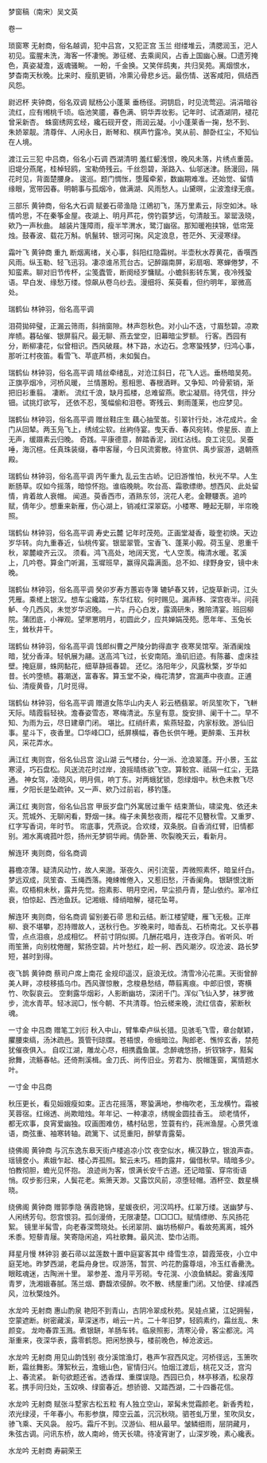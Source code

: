 <!-- { "loadSidebar": true } -->
梦窗稿（南宋）吴文英

卷一

 琐窗寒 无射商，俗名越调，犯中吕宫，又犯正宫 
玉兰
绀缕堆云，清腮润玉，汜人初见。蛮腥未洗，海客一怀凄惋。渺征槎、去乘阆风，占香上国幽心展。□遗芳掩色，真姿凝澹，返魂骚畹。  一盼，千金换。又笑伴鸱夷，共归吴苑。离烟恨水，梦杳南天秋晚。比来时、瘦肌更销，冷熏沁骨悲乡远。最伤情、送客咸阳，佩结西风怨。

 尉迟杯 夹钟商，俗名双调 
赋杨公小蓬莱
垂杨径。洞钥启，时见流莺迎。涓涓暗谷流红，应有缃桃千顷。临池笑靥，春色满、铜华弄妆影。记年时、试酒湖阴，褪花曾采新杏。  蛛窗绣网玄经，纔石砚开奁，雨润云凝。小小蓬莱香一掬，愁不到、朱娇翠靓。清尊伴、人闲永日，断琴和、棋声竹露冷。笑从前、醉卧红尘，不知仙在人境。

 渡江云三犯 中吕商，俗名小石调 
西湖清明
羞红颦浅恨，晚风未落，片绣点重茵。旧堤分燕尾，桂棹轻鸥，宝勒倚残云。千丝怨碧，渐路入、仙邬迷津。肠漫回，隔花时见，背面楚腰身。  逡巡。题门惆怅，堕履牵萦，数幽期难准。还始觉、留情缘眼，宽带因春。明朝事与孤烟冷，做满湖、风雨愁人。山黛暝，尘波澹绿无痕。

 三部乐 黄钟商，俗名大石调 
赋姜石帚渔隐
江鶂初飞，荡万里素云，际空如沐。咏情吟思，不在秦筝金屋。夜湖上、明月芦花，傍钓蓑梦远，句清敲玉。翠罂汲晓，欸乃一声秋曲。  越装片篷障雨，瘦半竿渭水，鹭汀幽宿。那知暖袍挟锦，低帘笼烛。鼓春波、载花万斛。帆鬣转、银河可掬。风定浪息，苍茫外、天浸寒绿。

 霜叶飞 黄钟商 
重九
断烟离绪，关心事，斜阳红隐霜树。半壶秋水荐黄花，香噀西风雨。纵玉勒、轻飞迅羽。凄凉谁吊荒台古。记醉蹋南屏，彩扇咽、寒蝉倦梦，不知蛮素。聊对旧节传杯，尘笺蠹管，断阕经岁慵赋。小蟾斜影转东篱，夜冷残蛩语。早白发、缘愁万缕。惊飙从卷乌纱去。漫细将、茱萸看，但约明年，翠微高处。

 瑞鹤仙 林钟羽，俗名高平调 

泪荷拋碎璧，正漏云筛雨，斜捎窗隙。林声怨秋色。对小山不迭，寸眉愁碧。凉欺岸帻。暮砧催、银屏翦尺。最无聊、燕去堂空，旧幕暗尘罗额。  行客。西园有分，断柳凄花，似曾相识。西风破屐。林下路，水边石。念寒蛩残梦，归鸿心事，那听江村夜笛。看雪飞、苹底芦梢，未如鬓白。

 瑞鹤仙 林钟羽，俗名高平调 
晴丝牵绪乱，对沧江斜日，花飞人远。垂杨暗吴苑。正旗亭烟冷，河桥风暖，
兰情蕙盼。惹相思、春根酒畔。又争知、吟骨萦销，渐把旧衫重翦。  凄断。
流红千浪，缺月孤楼，总难留燕。歌尘凝扇。待凭信，拌分钿。试挑灯欲写，
还依不忍，笺幅偷和泪卷。寄残云、剩雨蓬莱，也应梦见。

 瑞鹤仙 林钟羽，俗名高平调 
赠丝鞋庄生
藕心抽莹茧。引翠针行处，冰花成片。金门从回辇。两玉凫飞上，绣绒尘软。丝絇侍宴。曳天香、春风宛转。傍星辰、直上无声，缓蹑素云归晚。  奇践。平康德意，醉踏香泥，润红沾线。良工诧见。吴蚕唾，海沉楦。任真珠装缀，春申客屦，今日风流雾散。待宣供、禹步宸游，退朝燕殿。

 瑞鹤仙 林钟羽，俗名高平调 
丙午重九
乱云生古峤。记旧游惟怕，秋光不早。人生断肠草。叹如今摇落，暗惊怀抱。谁临晚眺。吹台高、霜歌缥缈。想西风、此处留情，肯着故人衰帽。  闻道。萸香西市，酒熟东邻，浣花人老。金鞭騕褭。追吟赋，倩年少。想重来新雁，伤心湖上，销减红深翠窈。小楼寒、睡起无聊，半帘晚照。

瑞鹤仙 林钟羽，俗名高平调 
寿史云麓
记年时茂苑。正画堂凝香，璇奎初焕。天边岁华转。向九重春近，仙桃传宴。银罂翠管。宝香飞、蓬莱小殿。荷玉皇、恩重千秋，翠麓峻齐云汉。  须看。鸿飞高处，地阔天宽，弋人空羡。梅清水暖。茗溪上，几吟卷。算金门听漏，玉墀班早，赢得风霜满面。总不如、绿野身安，镜中未晚。

瑞鹤仙 林钟羽，俗名高平调 
癸卯岁寿方蕙岩寺簿
辘轳春又转，记旋草新词，江头凭雁。乘槎上银汉。想车尘纔踏，东华红软。何时赐见。漏声移、深宫夜半。问莼鲈、今几西风，未觉岁华迟晚。  一片。丹心白发，露滴研朱，雅陪清宴。班回柳院。蒲团底，小禅观。望罘罳明月，初圆此夕，应共婵娟茂苑。愿年年、玉兔长生，耸秋井干。

瑞鹤仙 林钟羽，俗名高平调 
饯郎纠曹之严陵分韵得直字
夜寒吴馆窄。渐酒阑烛暗，犹分香泽。轻帆展为翮。送高鸿飞过，长安南陌。渔矶旧迹。有陈蕃、虚床挂壁。掩庭扉，蛛网黏花，细草静摇春碧。  还忆。洛阳年少，风露秋檠，岁华如昔。长吟堕帻。暮潮送，富春客。算玉堂不染，梅花清梦，宫漏声中夜直。正逋仙、清瘦黄昏，几时觅得。

瑞鹤仙 林钟羽，俗名高平调 
赠道女陈华山内夫人
彩云栖翡翠。听凤笙吹下，飞軿天际。晴霞翦轻袂。澹春姿雪态，寒梅清泚。东皇有意。旋安排、阑干十二。早不知、为雨为云，尽日建章门闭。  堪比。红绡纤素，紫燕轻盈，内家标致。游仙旧事。星斗下，夜香里。□华峰□□，纸屏横幅，春色长供午睡。更醉乘、玉井秋风，采花弄水。

满江红 夷则宫，俗名仙吕宫 
淀山湖
云气楼台，分一派、沧浪翠蓬。开小景，玉盆寒浸，巧石盘松。风送流花时过岸，浪摇晴练欲飞空。算鲛宫、祗隔一红尘，无路通。  神女驾，凌晓风，明月佩，响丁东。对两蛾犹锁，怨绿烟中。秋色未教飞尽雁，夕阳长是坠疏钟。又一声、欸乃过前岩，移钓篷。

满江红 夷则宫，俗名仙吕宫 
甲辰岁盘门外寓居过重午
结束萧仙，啸梁鬼、依还未灭。荒城外、无聊闲看，野烟一抹。梅子未黄愁夜雨，榴花不见簪秋雪。又重罗、红字写香词，年时节。  帘底事，凭燕说。合欢缕，双条脱。自香消红臂，旧情都别。湘水离魂菰叶怨，扬州无梦铜华阙。倩卧箫、吹裂晚天云，看新月。

解连环 夷则商，俗名商调 

暮檐凉薄。疑清风动竹，故人来邈。渐夜久、闲引流萤，弄微照素怀，暗呈纤白。梦远双成，凤笙杳、玉绳西落。掩綀帷倦入，又惹旧愁，汗香阑角。  银缾恨沈断索。叹梧桐未秋，露井先觉。抱素影、明月空闲，早尘损丹青，楚山依约。翠冷红衰，怕惊起、西池鱼跃。记湘蛾、绛绡暗解，褪花坠萼。

解连环 夷则商，俗名商调 
留别姜石帚
思和云结。断江楼望睫，雁飞无极。正岸柳、衰不堪攀，忍持赠故人，送秋行色。岁晚来时，暗香乱、石桥南北。又长亭暮雪，点点泪痕，总成相忆。  杯前寸阴似掷。几酬花唱月，连夜浮白。省听风、听雨笙箫，向别枕倦醒，絮扬空碧。片叶愁红，趁一舸、西风潮汐。叹沧波、路长梦短，甚时到得。

夜飞鹊 黄钟商 
蔡司户席上南花
金规印遥汉，庭浪无纹。清雪冷沁花熏。天街曾醉美人畔，凉枝移插乌巾。西风骤惊散，念梭悬愁结，蔕翦离痕。中郎旧恨，寄横竹、吹裂哀云。  空剩露华烟彩，人影断幽坊，深闭千门。浑似飞仙入梦，袜罗微步，流水青苹。轻冰润□，怅今朝、不共清尊。怕云槎来晚，流红信杳，萦断秋魂。

一寸金 中吕商 
赠笔工刘衍
秋入中山，臂隼牵卢纵长猎。见骇毛飞雪，章台献颖，臞腰束缟，汤沐疏邑。筤管刊琼牒。苍梧恨，帝蛾暗泣。陶郎老、憔悴玄香，禁苑犹催夜俱入。  自叹江湖，雕龙心尽，相携蠹鱼箧。念醉魂悠扬，折钗锦字，黠髯掀舞，流觞春帖。还倚荆溪楫。金刀氏、尚传旧业。劳君为、脱帽篷窗，寓情题水叶。

一寸金 中吕商 

秋压更长，看见姮娥瘦如束。正古花摇落，寒蛩满地，参梅吹老，玉龙横竹。霜被芙蓉宿。红绵透、尚欺暗烛。年年记、一种凄凉，绣幌金圆挂香玉。  顽老情怀，都无欢事，良宵爱幽独。叹画图难仿，橘村砧思，笠蓑有约，莼洲渔屋。心景凭谁语，商弦重、袖寒转轴。疏篱下、试觅重阳，醉擘青露菊。

绕佛阁 黄钟商 
与沉东逸东皋天街卢楼追凉小饮
夜空似水，横汉静立，银浪声杳。瑶镜奁小。素娥乍起、楼心弄孤照。絮云未巧。梧韵露井，偏借秋早。晴暗多少。怕教彻胆，蟾光见怀抱。  浪迹尚为客，恨满长安千古道。还记暗萤、穿帘街语悄。叹步影归来，人鬓花老。紫箫天渺。又露饮风前，凉堕轻帽。酒杯空、数星横晓。

绕佛阁 黄钟商 
赠郭季隐
蒨霞艳锦，星媛夜织，河汉鸣杼。红翠万缕。送幽梦与、人闲绣芳句。怨宫恨羽。孤剑漫倚，无限凄楚。□□□□。赋情缥缈、东风扬花絮。  镜里半髯雪，向老春深莺晓处。长闭翠阴、幽坊杨柳户。看故苑离离，城外禾黍。短藜青屦。笑寄隐闲追，鸡社歌舞。最风流、垫巾沾雨。

拜星月慢 林钟羽 
姜石帚以盆莲数十置中庭宴客其中
绛雪生凉，碧霞笼夜，小立中庭芜地。昨梦西湖，老扁舟身世。叹游荡，暂赏、吟花酌露尊俎，冷玉红香罍洗。眼眩魂迷，古陶洲十里。  翠参差、澹月平芳砌。专花滉、小浪鱼鳞起。雾盎浅障青罗，洗湘娥春腻。荡兰烟、麝馥浓侵醉。吹不散、绣屋重门闭。又怕便、绿减西风，泣秋檠烛外。

水龙吟 无射商 
惠山酌泉
艳阳不到青山，古阴冷翠成秋苑。吴娃点黛，江妃拥髻，空蒙遮断。树密藏溪，草深迷市，峭云一片。二十年旧梦，轻鸥素约，霜丝乱、朱颜变。  龙吻春霏玉溅。煮银缾，羊肠车转。临泉照影，清寒沁骨，客尘都浣。鸿渐重来，夜深华表，露零鹤怨。把闲愁换与，楼前晚色，棹沧波远。

水龙吟 无射商 
用见山韵饯别
夜分溪馆渔灯，巷声乍寂西风定。河桥径远，玉箫吹断，霜丝舞影。薄絮秋云，澹蛾山色，宦情归兴。怕烟江渡后，桃花又泛，宫沟上、春流紧。  新句欲题还省。透香煤、重牒误隐。西园已负，林亭移酒，松泉荐茗。携手同归处，玉奴唤、绿窗春近。想骄骢、又踏西湖，二十四番花信。

水龙吟 无射商 
赋张斗墅家古松五粒
有人独立空山，翠髯未觉霜颜老。新香秀粒，浓光绿浸，千年春小。布影参旗，障空云盖，沉沉秋晓。驷苍虬万里，笙吹凤女，骖飞乘、天风袅。  般巧。霜斤不到。汉游仙、相从最早。皱鳞细雨，层阴藏月，朱弦古调。问讯东桥，故人南岭，倚天长啸。待凌宵谢了，山深岁晚，素心纔表。

水龙吟 无射商 
寿嗣荣王
